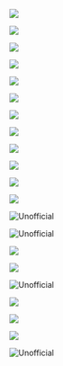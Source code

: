 ![](terminal-fonts/AtaraxiaBold8.png)

![](terminal-fonts/AtaraxiaBold10.png)

![](terminal-fonts/AtaraxiaLight8.png)

![](terminal-fonts/AtaraxiaLight10.png)

![](terminal-fonts/CathodeRegular10.png)

![](terminal-fonts/CsillaBold10.png)

![](terminal-fonts/CsillaBold12.png)

![](terminal-fonts/CsillaRegular10.png)

![](terminal-fonts/CsillaRegular12.png)

![](terminal-fonts/LizaBlack10.png)

![](terminal-fonts/LizaBold10.png)

![](terminal-fonts/LizaRegular10.png)

![Unofficial](terminal-fonts/LucidityMonoRegular10.png)

![Unofficial](terminal-fonts/SangfroidRegular10.png)

![](terminal-fonts/SatoriMonoBold10.png)

![](terminal-fonts/SatoriMonoRegular10.png)

![Unofficial](terminal-fonts/SobrietyRegular10.png)

![](terminal-fonts/SourceBold10.png)

![](terminal-fonts/SourceItalic10.png)

![](terminal-fonts/SourceRegular10.png)

![Unofficial](terminal-fonts/SthariaRegular10.png)
